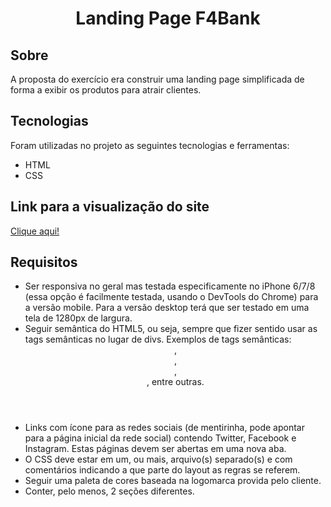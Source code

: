 <h1 align="center" id="top">Landing Page F4Bank</h1>

<h2>Sobre </h2>

  A proposta do exercício era construir uma landing page simplificada de forma a exibir os produtos para atrair clientes.

<h2>Tecnologias </h2>

Foram utilizadas no projeto as seguintes tecnologias e ferramentas:

* HTML
* CSS

<h2 id="link">Link para a visualização do site</h2>
 <a href="https://apathetic-scale.surge.sh/" target= _blank>Clique aqui!</a>

<h2>Requisitos</h2>

* Ser responsiva no geral mas testada especificamente no iPhone 6/7/8 (essa opção é facilmente testada, usando o DevTools do Chrome) para a versão mobile. Para a versão desktop terá que ser testado em uma tela de 1280px de largura.
* Seguir semântica do HTML5, ou seja, sempre que fizer sentido usar as tags semânticas no lugar de divs. Exemplos de tags semânticas: <header>, <nav>, <main> , <footer>, entre outras.
* Links com ícone para as redes sociais (de mentirinha, pode apontar para a página inicial da rede social) contendo Twitter, Facebook e Instagram. Estas páginas devem ser abertas em uma nova aba.
* O CSS deve estar em um, ou mais, arquivo(s) separado(s) e com comentários indicando a que parte do layout as regras se referem.
* Seguir uma paleta de cores baseada na logomarca provida pelo cliente.
* Conter, pelo menos, 2 seções diferentes.
 
